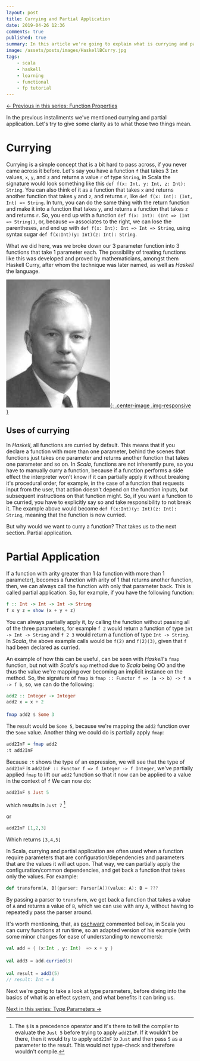 ```yaml
---
layout: post
title: Currying and Partial Application
date: 2019-04-26 12:36
comments: true
published: true
summary: In this article we're going to explain what is currying and partial application, as well as how they differ.
image: /assets/posts/images/HaskellBCurry.jpg
tags:
    - scala
    - haskell
    - learning
    - functional
    - fp tutorial
---
```


<span class="prev">[← Previous in this series: Function Properties](/articles/Function-Properties/)</span>

In the previous installments we've mentioned currying and partial application.
Let's try to give some clarity as to what those two things mean.

# Currying

Currying is a simple concept that is a bit hard to pass across, if you never
came across it before. Let's say you have a function `f` that takes 3 `Int`
values, `x`, `y`, and `z` and returns a value `r` of type `String`, in Scala 
the signature would look something like this `def f(x: Int, y: Int, z: Int): String`.
You can also think of it as a function that takes `x` and returns another function
that takes `y` and `z`, and returns `r`, like `def f(x: Int): (Int, Int) => String`.
In turn, you can do the same thing with the return function and make it into a
function that takes `y`, and returns a function that takes `z` and returns `r`.
So, you end up with a function `def f(x: Int): (Int => (Int => String))`, or,
because `=>` associates to the right, we can lose the parentheses, and end up with
`def f(x: Int): Int => Int => String`, using syntax sugar `def f(x:Int)(y: Int)(z: Int): String`.

What we did here, was we broke down our 3 parameter function into 3 functions that
take 1 parameter each.
The possibility of treating functions like this was developed and proved by
mathematicians, amongst them Haskell Curry, after whom the technique was later
named, as well as _Haskell_ the language.

[![Haskell Curry](/assets/posts/images/HaskellBCurry.jpg){: .center-image .img-responsive }](/assets/posts/images/HaskellBCurryBirds.jpg)

## Uses of currying

In _Haskell_, all functions are curried by default. This means that if you declare
a function with more than one parameter, behind the scenes that functions just takes
one parameter and returns another function that takes one parameter and so on.
In _Scala_, functions are not inherently pure, so you have to manually curry a function,
because if a function performs a side effect the interpreter won't know if it can partially
apply it without breaking it's procedural order, for example, in the case of a function
that requests input from the user, that action doesn't depend on the function inputs, but
subsequent instructions on that function might. So, if you want a function to be curried,
you have to explicitly say so and take responsibility to not break it. The example above
would become `def f(x:Int)(y: Int)(z: Int): String`, meaning that the function is now curried.

But why would we want to curry a function?
That takes us to the next section. Partial application.

# Partial Application

If a function with arity greater than 1 (a function with more than 1
parameter), becomes a function with arity of 1 that returns another function,
then, we can always call the function with only that parameter back. This is
called partial application. So, for example, if you have the following
function:

```haskell
f :: Int -> Int -> Int -> String
f x y z = show (x + y + z)
```

You can always partially apply it, by calling the function without passing all
of the three parameters, for example `f 2` would return a function of type
`Int -> Int -> String` and `f 2 3` would return a function of type
`Int -> String`. In _Scala_, the above example calls would be `f(2)` and
`f(2)(3)`, given that `f` had been declared as curried.

An example of how this can be useful, can be seen with _Haskell_'s `fmap`
function, but not with _Scala_'s `map` method due to _Scala_ being OO and the
thus the value we're mapping over becoming an implicit instance on the
method.
So, the signature of `fmap` is `fmap :: Functor f => (a -> b) -> f a -> f b`, so, we can do the
following:

```haskell
add2 :: Integer -> Integer
add2 x = x + 2

fmap add2 $ Some 3
```

The result would be `Some 5`, because we're mapping the `add2` function over
the `Some` value. Another thing we could do is partially apply `fmap`:

```haskell
add2InF = fmap add2
:t add2InF
```
Because `:t` shows the type of an expression, we will see that the type of
`add2InF` is `add2InF :: Functor f => f Integer -> f Integer`, we've partially applied `fmap` to lift
our `add2` function so that it now can be applied to a value in the context of `f`
We can now do:

```haskell
add2InF $ Just 5
```

which results in `Just 7` [^1]

or

```haskell
add2InF [1,2,3]
```

Which returns `[3,4,5]`

In Scala, currying and partial application are often used when a function
require parameters that are configuration/dependencies and parameters that are
the values it will act upon. That way, we can partially apply the
configuration/common dependencies, and get back a function that takes only the
values. For example:

```scala
def transform[A, B](parser: Parser[A])(value: A): B = ???
```
By passing a parser to `transform`, we get back a function that takes a value
of `A` and returns a value of `B`, which we can use with any `A`, without
having to repeatedly pass the parser around.

It's worth mentioning, that, as [pschwarz](https://disqus.com/by/pschwarz/)
commented bellow, in Scala you can curry functions at run time, so an adapted
version of his example (with some minor changes for ease of understanding to
newcomers):

```scala
val add = { (x:Int , y: Int)  => x + y }

val add3 = add.curried(3)

val result = add3(5)
// result: Int = 8
```

Next we're going to take a look at type parameters, before diving into the basics of
what is an effect system, and what benefits it can bring us.

<span class="next">[Next in this series: Type Parameters →](/articles/Type-Parameters/)</span>

[^1]: The `$` is a precedence operator and it's there to tell the compiler to evaluate the `Just 5` before trying to apply `add2InF`. If it wouldn't be there, then it would try to apply `add2InF` to `Just` and then pass `5` as a parameter to the result. This would not type-check and therefore wouldn't compile.
